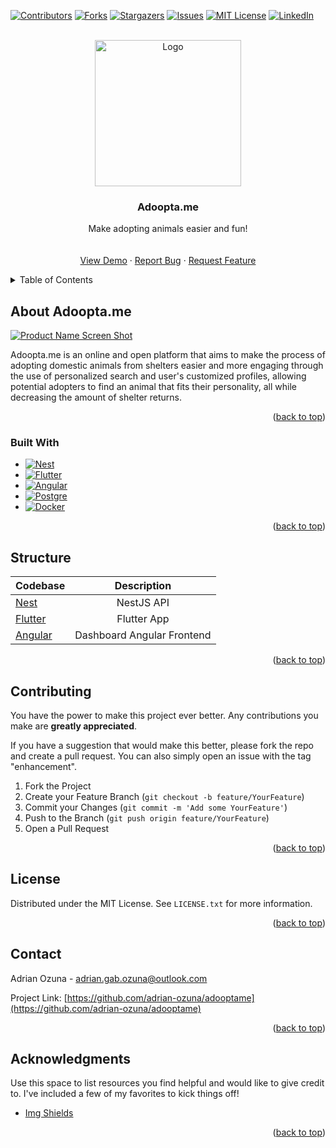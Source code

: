 <a name="readme-top"></a>
<!--
*** Thanks for checking out the Best-README-Template. If you have a suggestion
*** that would make this better, please fork the repo and create a pull request
*** or simply open an issue with the tag "enhancement".
*** Don't forget to give the project a star!
*** Thanks again! Now go create something AMAZING! :D
-->



<!-- PROJECT SHIELDS -->
<!--
*** I'm using markdown "reference style" links for readability.
*** Reference links are enclosed in brackets [ ] instead of parentheses ( ).
*** See the bottom of this document for the declaration of the reference variables
*** for contributors-url, forks-url, etc. This is an optional, concise syntax you may use.
*** https://www.markdownguide.org/basic-syntax/#reference-style-links
-->
[![Contributors][contributors-shield]][contributors-url]
[![Forks][forks-shield]][forks-url]
[![Stargazers][stars-shield]][stars-url]
[![Issues][issues-shield]][issues-url]
[![MIT License][license-shield]][license-url]
[![LinkedIn][linkedin-shield]][linkedin-url]



<!-- PROJECT LOGO -->
<br />
<div align="center">
  <a href="https://github.com/othneildrew/Best-README-Template">
    <img src="https://i.imgur.com/SWgR0FA.png" alt="Logo" width="234">
  </a>

  <h3 align="center">Adoopta.me</h3>

  <p align="center">
    Make adopting animals easier and fun!
    <br />
    <br />
    <br />
    <a href="https://github.com/othneildrew/Best-README-Template">View Demo</a>
    ·
    <a href="https://github.com/othneildrew/Best-README-Template/issues">Report Bug</a>
    ·
    <a href="https://github.com/othneildrew/Best-README-Template/issues">Request Feature</a>
  </p>
</div>



<!-- TABLE OF CONTENTS -->
<details>
  <summary>Table of Contents</summary>
  <ol>
    <li>
      <a href="#about-the-project">About The Project</a>
      <ul>
        <li><a href="#built-with">Built With</a></li>
      </ul>
    </li>
    <li><a href="#contributing">Contributing</a></li>
    <li><a href="#license">License</a></li>
    <li><a href="#contact">Contact</a></li>
    <li><a href="#acknowledgments">Acknowledgments</a></li>
  </ol>
</details>



<!-- ABOUT THE PROJECT -->
## About Adoopta.me

[![Product Name Screen Shot][product-screenshot]](https://example.com)

Adoopta.me is an online and open platform that aims to make the process of adopting domestic animals from shelters easier and more engaging through the use of personalized search and user's customized profiles, allowing potential adopters to find an animal that fits their personality, all while decreasing the amount of shelter returns.

<p align="right">(<a href="#readme-top">back to top</a>)</p>



### Built With

* [![Nest][Nest.JS]][Next-url]
* [![Flutter][Flutter]][Flutter-url]
* [![Angular][Angular.JS]][Angular-url]
* [![Postgre][PostgreSQL]][postgre-url]
* [![Docker][Docker]][Docker-url]

<p align="right">(<a href="#readme-top">back to top</a>)</p>



<!-- PROJECT STRUCTURE -->

## Structure

| Codebase              |      Description          |
| :-------------------- | :-----------------------: |
| [Nest](toronto)        |      NestJS API           |
| [Flutter](rotterdam)  |      Flutter App
| [Angular](lisbon)      | Dashboard Angular Frontend     |

<p align="right">(<a href="#readme-top">back to top</a>)</p>


<!-- CONTRIBUTING -->
## Contributing

You have the power to make this project ever better. Any contributions you make are **greatly appreciated**.

If you have a suggestion that would make this better, please fork the repo and create a pull request. You can also simply open an issue with the tag "enhancement".

1. Fork the Project
2. Create your Feature Branch (`git checkout -b feature/YourFeature`)
3. Commit your Changes (`git commit -m 'Add some YourFeature'`)
4. Push to the Branch (`git push origin feature/YourFeature`)
5. Open a Pull Request

<p align="right">(<a href="#readme-top">back to top</a>)</p>



<!-- LICENSE -->
## License

Distributed under the MIT License. See `LICENSE.txt` for more information.

<p align="right">(<a href="#readme-top">back to top</a>)</p>



<!-- CONTACT -->
## Contact

Adrian Ozuna - adrian.gab.ozuna@outlook.com

Project Link: [https://github.com/adrian-ozuna/adooptame](https://github.com/adrian-ozuna/adooptame)

<p align="right">(<a href="#readme-top">back to top</a>)</p>



<!-- ACKNOWLEDGMENTS -->
## Acknowledgments

Use this space to list resources you find helpful and would like to give credit to. I've included a few of my favorites to kick things off!

* [Img Shields](https://shields.io)

<p align="right">(<a href="#readme-top">back to top</a>)</p>



<!-- MARKDOWN LINKS & IMAGES -->
<!-- https://www.markdownguide.org/basic-syntax/#reference-style-links -->
[contributors-shield]: https://img.shields.io/github/contributors/adrian-ozuna/adooptame.svg?style=for-the-badge
[contributors-url]: https://github.com/othneildrew/Best-README-Template/graphs/contributors
[forks-shield]: https://img.shields.io/github/forks/adrian-ozuna/adooptame.svg?style=for-the-badge
[forks-url]: https://github.com/adrian-ozuna/adooptame/network/members
[stars-shield]: https://img.shields.io/github/stars/adrian-ozuna/adooptame.svg?style=for-the-badge
[stars-url]: https://github.com/adrian-ozuna/adooptame/stargazers
[issues-shield]: https://img.shields.io/github/issues/adrian-ozuna/adooptame.svg?style=for-the-badge
[issues-url]: https://github.com/adrian-ozuna/adooptame/issues
[license-shield]: https://img.shields.io/github/license/adrian-ozuna/adooptame.svg?style=for-the-badge
[license-url]: https://github.com/adrian-ozuna/adooptame/blob/main/LICENSE.txt
[linkedin-shield]: https://img.shields.io/badge/-LinkedIn-black.svg?style=for-the-badge&logo=linkedin&colorB=555
[linkedin-url]: https://www.linkedin.com/in/adrian-ozuna-492169229/
[product-screenshot]: images/screenshot.png
[Nest.js]: https://img.shields.io/badge/nest.js-000000?style=for-the-badge&logo=nestjs&logoColor=E0234E
[Next-url]: https://nextjs.org/
[Flutter]: https://img.shields.io/badge/Flutter-000000?style=for-the-badge&logo=flutter&logoColor=61DAFB
[Flutter-url]: https://flutter.dev/
[Angular.js]: https://img.shields.io/badge/Angular.js-000000?style=for-the-badge&logo=angular&logoColor=dd1b16
[Angular-url]: https://vuejs.org/
[PostgreSQL]: https://img.shields.io/badge/PostgreSQL-000000?style=for-the-badge&logo=postgresql&logoColor=0064a5
[Postgre-url]:https://www.postgresql.org/
[Docker]: https://img.shields.io/badge/Docker-000000?style=for-the-badge&logo=docker&logoColor=1D63ED
[Docker-url]:https://www.docker.com/

